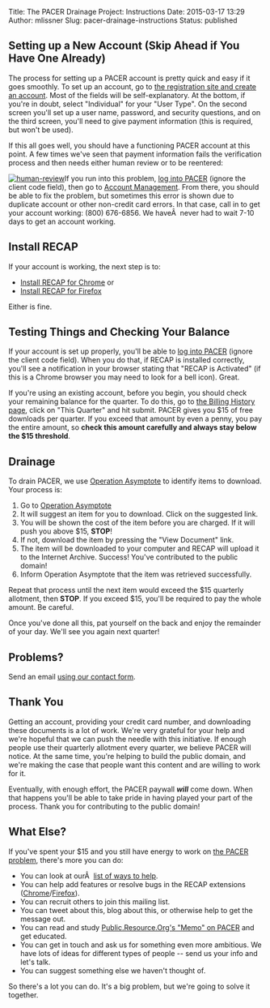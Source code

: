Title: The PACER Drainage Project: Instructions
Date: 2015-03-17 13:29
Author: mlissner
Slug: pacer-drainage-instructions
Status: published

Setting up a New Account (Skip Ahead if You Have One Already)
-------------------------------------------------------------

The process for setting up a PACER account is pretty quick and easy if
it goes smoothly. To set up an account, go to [the registration site and
create an
account](https://pacer.psc.uscourts.gov/pscof/registration.jsf "PACER Registration -- bring it on!").
Most of the fields will be self-explanatory. At the bottom, if you're in
doubt, select "Individual" for your "User Type". On the second screen
you'll set up a user name, password, and security questions, and on the
third screen, you'll need to give payment information (this is required,
but won't be used).

If this all goes well, you should have a functioning PACER account at
this point. A few times we've seen that payment information fails the
verification process and then needs either human review or to be
reentered:

[![human-review](http://freelawproject.org/wp-content/uploads/2015/03/human-review.png)](http://freelawproject.org/wp-content/uploads/2015/03/human-review.png)If
you run into this problem, [log into
PACER](https://pacer.login.uscourts.gov/csologin/login.jsf) (ignore the
client code field), then go to [Account
Management](https://pacer.psc.uscourts.gov/pscof/manage/maint.jsf). From
there, you should be able to fix the problem, but sometimes this error
is shown due to duplicate account or other non-credit card errors. In
that case, call in to get your account working: (800) 676-6856. We
haveÂ  never had to wait 7-10 days to get an account working.

Install RECAP
-------------

If your account is working, the next step is to:

-   [Install RECAP for
    Chrome](https://chrome.google.com/webstore/detail/recap/oiillickanjlaeghobeeknbddaonmjnc)
    or
-   [Install RECAP for
    Firefox](https://addons.mozilla.org/firefox/downloads/file/201452/recap-0.9.1-fx.xpi)

Either is fine.

Testing Things and Checking Your Balance
----------------------------------------

If your account is set up properly, you'll be able to [log into
PACER](https://pacer.login.uscourts.gov/csologin/login.jsf) (ignore the
client code field). When you do that, if RECAP is installed correctly,
you'll see a notification in your browser stating that "RECAP is
Activated" (if this is a Chrome browser you may need to look for a bell
icon). Great.

If you're using an existing account, before you begin, you should check
your remaining balance for the quarter. To do this, go to [the Billing
History
page](https://pacer.login.uscourts.gov/csobill-hist/billingmenu.jsf),
click on "This Quarter" and hit submit. PACER gives you \$15 of free
downloads per quarter. If you exceed that amount by even a penny, you
pay the entire amount, so **check this amount carefully and always stay
below the \$15 threshold**.

Drainage
--------

To drain PACER, we use [Operation
Asymptote](http://www.plainsite.org/asymptote/) to identify items to
download. Your process is:

1.  Go to [Operation Asymptote](http://www.plainsite.org/asymptote/)
2.  It will suggest an item for you to download. Click on the suggested
    link.
3.  You will be shown the cost of the item before you are charged. If it
    will push you above \$15, **STOP**!
4.  If not, download the item by pressing the "View Document" link.
5.  The item will be downloaded to your computer and RECAP will upload
    it to the Internet Archive. Success! You've contributed to the
    public domain!
6.  Inform Operation Asymptote that the item was retrieved successfully.

Repeat that process until the next item would exceed the \$15 quarterly
allotment, then **STOP**. If you exceed \$15, you'll be required to pay
the whole amount. Be careful.

Once you've done all this, pat yourself on the back and enjoy the
remainder of your day. We'll see you again next quarter!

Problems?
---------

Send an email [using our contact
form](http://freelawproject.org/contact/).

Thank You
---------

Getting an account, providing your credit card number, and downloading
these documents is a lot of work. We're very grateful for your help and
we're hopeful that we can push the needle with this initiative. If
enough people use their quarterly allotment every quarter, we believe
PACER will notice. At the same time, you're helping to build the public
domain, and we're making the case that people want this content and are
willing to work for it.

Eventually, with enough effort, the PACER paywall ***will*** come down.
When that happens you'll be able to take pride in having played your
part of the process. Thank you for contributing to the public domain!

What Else?
----------

If you've spent your \$15 and you still have energy to work on [the
PACER
problem](https://www.recapthelaw.org/2015/03/20/the-pacer-problem/),
there's more you can do:

-   You can look at ourÂ  [list of ways to
    help](http://freelawproject.org/2015/03/24/what-should-be-done-about-the-pacer-problem/).
-   You can help add features or resolve bugs in the RECAP extensions
    ([Chrome](https://github.com/freelawproject/recap-chrome)/[Firefox](https://github.com/freelawproject/recap-firefox)).
-   You can recruit others to join this mailing list.
-   You can tweet about this, blog about this, or otherwise help to get
    the message out.
-   You can read and study [Public.Resource.Org's "Memo" on
    PACER](https://yo.yourhonor.org/) and get educated.
-   You can get in touch and ask us for something even more ambitious.
    We have lots of ideas for different types of people -- send us your
    info and let's talk.
-   You can suggest something else we haven't thought of.

So there's a lot you can do. It's a big problem, but we're going to
solve it together.

